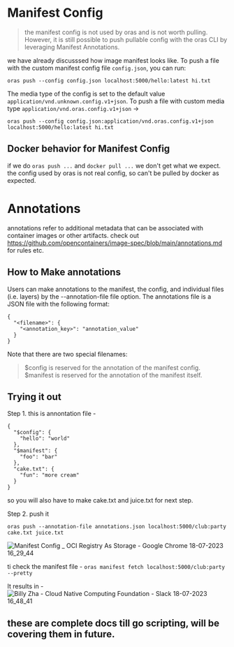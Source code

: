 # Manifest Config

> the manifest config is not used by oras and is not worth pulling. However, it is still possible to push pullable config with the oras CLI by leveraging Manifest Annotations.

we have already discusssed how image manifest looks like. To push a file with the custom manifest config file `config.json`, you can run:

```oras push --config config.json localhost:5000/hello:latest hi.txt```

The media type of the config is set to the default value `application/vnd.unknown.config.v1+json`. To push a file with custom media type `application/vnd.oras.config.v1+json` ->

```oras push --config config.json:application/vnd.oras.config.v1+json localhost:5000/hello:latest hi.txt```

## Docker behavior for Manifest Config

if we do `oras push ...` and `docker pull ...` we don't get what we expect.
the config used by oras is not real config, so can't be pulled by docker as expected.

# Annotations

annotations refer to additional metadata that can be associated with container images or other artifacts.
check out https://github.com/opencontainers/image-spec/blob/main/annotations.md for rules etc.

## How to Make annotations

Users can make annotations to the manifest, the config, and individual files (i.e. layers) by the --annotation-file file option. The annotations file is a JSON file with the following format:

```
{
  "<filename>": {
    "<annotation_key>": "annotation_value"
  }
}
```

Note that there are two special filenames:

> $config is reserved for the annotation of the manifest config.
> $manifest is reserved for the annotation of the manifest itself.

## Trying it out

Step 1. this is annontation file -
```
{
  "$config": {
    "hello": "world"
  },
  "$manifest": {
    "foo": "bar"
  },
  "cake.txt": {
    "fun": "more cream"
  }
}
```

so you will also have to make cake.txt and juice.txt for next step.

Step 2. push it

```oras push --annotation-file annotations.json localhost:5000/club:party cake.txt juice.txt```

![Manifest Config _ OCI Registry As Storage - Google Chrome 18-07-2023 16_29_44](https://github.com/1Shubham7/understanding-ORAS/assets/116020663/319deb40-0a7d-4b6b-9b14-6506cb5ca0b0)

ti check the manifest file - `oras manifest fetch localhost:5000/club:party --pretty`

It results in -
![Billy Zha - Cloud Native Computing Foundation - Slack 18-07-2023 16_48_41](https://github.com/1Shubham7/understanding-ORAS/assets/116020663/a973ea6a-c438-4cab-a710-629e6e128064)

## these are complete docs till go scripting, will be covering them in future.
